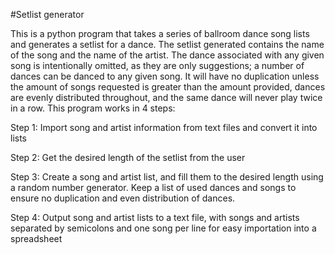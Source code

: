 #Setlist generator

This is a python program that takes a series of ballroom dance song lists and generates a setlist for a dance. The setlist generated contains the name of the song and the name of the artist. The dance associated with any given song is intentionally omitted, as they are only suggestions; a number of dances can be danced to any given song. It will have no duplication unless the amount of songs requested is greater than the amount provided, dances are evenly distributed throughout, and the same dance will never play twice in a row. This program works in 4 steps:


Step 1: Import song and artist information from text files and convert it into lists


Step 2: Get the desired length of the setlist from the user


Step 3: Create a song and artist list, and fill them to the desired length using a random number generator. Keep a list of used dances and songs to ensure no duplication and even distribution of dances.


Step 4: Output song and artist lists to a text file, with songs and artists separated by semicolons and one song per line for easy importation into a spreadsheet

